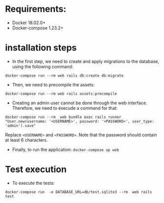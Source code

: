 # Requirements:

- Docker 18.02.0+
- Docker-compose 1.23.2+


# installation steps

- In the first step, we need to create and apply migrations to the database, using the following command:

`docker-compose run --rm web rails db:create db:migrate`

- Then, we need to precompile the assets:

`docker-compose run --rm web rails assets:precompile`

- Creating an admin user cannot be done through the web interface. Therefore, we need to execude a command for that:

`docker-compose run --rm  web bundle exec rails runner "User.new(username: '<USERNAME>', password: '<PASSWORD>', user_type: 'admin').save"`

Replace `<USERNAME>` and `<PASSWORD>`. Note that the password should contain at least 6 characters.

- Finally, to run the application: `docker-compose up web`

# Test execution

- To execute the tests:

`docker-compose run  -e DATABASE_URL=db/test.sqlite3 --rm  web rails test`
